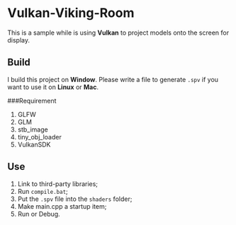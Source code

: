 # Vulkan-Viking-Room
This is a sample while is using **Vulkan** to project models onto the screen for display.

## Build
I build this project on **Window**. Please write a file to generate `.spv` if you want to use it on **Linux** or **Mac**.

###Requirement
1. GLFW
2. GLM
3. stb_image
4. tiny_obj_loader
5. VulkanSDK

## Use
1. Link to third-party libraries;
2. Run `compile.bat`;
3. Put the `.spv` file into the `shaders` folder;
4. Make main.cpp a startup item;
5. Run or Debug.
